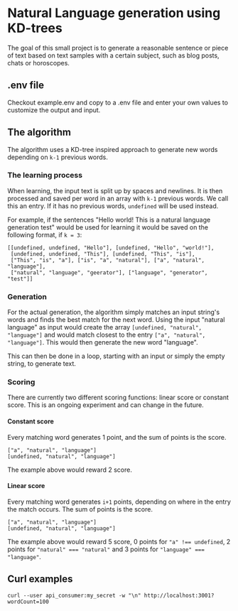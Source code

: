 # Natural Language generation using KD-trees

The goal of this small project is to generate a reasonable sentence or piece of text based on
text samples with a certain subject, such as blog posts, chats or horoscopes. 

## .env file
Checkout example.env and copy to a .env file and enter your own values to customize the output and input.

## The algorithm
The algorithm uses a KD-tree inspired approach to generate new words depending on `k-1` 
previous words. 

### The learning process
When learning, the input text is split up by spaces and newlines. It is then processed
 and saved  per word in an array with `k-1` previous words. We call this an entry. 
 If it has no previous words, `undefined` will be used instead.  
 
For example, if the sentences "Hello world! This is a natural language generation test"
 would be used for learning it would be saved on the following format, if `k = 3`:
 
```
[[undefined, undefined, "Hello"], [undefined, "Hello", "world!"], 
 [undefined, undefined, "This"], [undefined, "This", "is"],
 ["This", "is", "a"], ["is", "a", "natural"], ["a", "natural", "language"],
 ["natural", "language", "geerator"], ["language", "generator", "test"]] 
```
 
### Generation
For the actual generation, the algorithm simply matches an input string's 
 words and finds the best match for the next word. Using the input "natural language" as
 input would create the array `[undefined, "natural", "language"]` and would match
 closest to the entry `["a", "natural", "language"]`. This would then generate the new
 word "language". 
 
This can then be done in a loop, starting with an input or simply the empty string, to
 generate text.
 
### Scoring
There are currently two different scoring functions: linear score or constant score. 
This is an ongoing experiment and can change in the future.

#### Constant score
Every matching word generates 1 point, and the sum of points is the score.

```
["a", "natural", "language"]
[undefined, "natural", "language"]
```

The example above would reward 2 score. 

#### Linear score
Every matching word generates `i+1` points, depending on where in the entry the match 
occurs. The sum of points is the score.

```
["a", "natural", "language"]
[undefined, "natural", "language"]
```

The example above would reward 5 score, 0 points for `"a" !== undefined`, 
2 points for `"natural" === "natural"` and 3 points for `"language" === "language"`.  

## Curl examples

`curl --user api_consumer:my_secret -w "\n" http://localhost:3001?wordCount=100`
